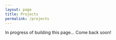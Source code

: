 ```yaml
---
layout: page
title: Projects
permalink: /projects
---
```


In progress of building this page... Come back soon!